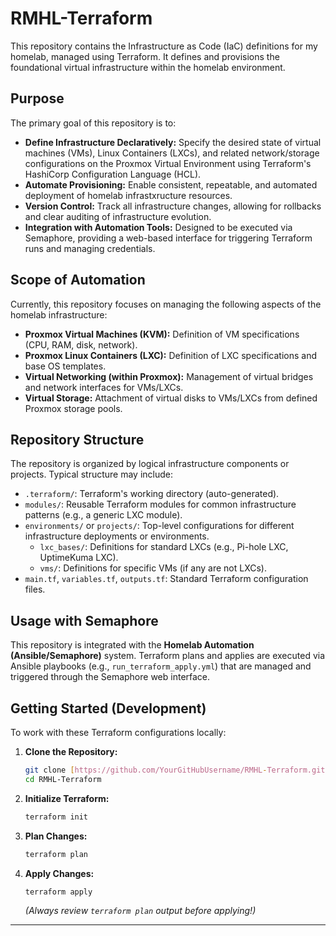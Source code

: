 # RMHL-Terraform
This repository contains the Infrastructure as Code (IaC) definitions for my homelab, managed using Terraform. It defines and provisions the foundational virtual infrastructure within the homelab environment.

## Purpose

The primary goal of this repository is to:

* **Define Infrastructure Declaratively:** Specify the desired state of virtual machines (VMs), Linux Containers (LXCs), and related network/storage configurations on the Proxmox Virtual Environment using Terraform's HashiCorp Configuration Language (HCL).
* **Automate Provisioning:** Enable consistent, repeatable, and automated deployment of homelab infrastxructure resources.
* **Version Control:** Track all infrastructure changes, allowing for rollbacks and clear auditing of infrastructure evolution.
* **Integration with Automation Tools:** Designed to be executed via Semaphore, providing a web-based interface for triggering Terraform runs and managing credentials.

## Scope of Automation

Currently, this repository focuses on managing the following aspects of the homelab infrastructure:

* **Proxmox Virtual Machines (KVM):** Definition of VM specifications (CPU, RAM, disk, network).
* **Proxmox Linux Containers (LXC):** Definition of LXC specifications and base OS templates.
* **Virtual Networking (within Proxmox):** Management of virtual bridges and network interfaces for VMs/LXCs.
* **Virtual Storage:** Attachment of virtual disks to VMs/LXCs from defined Proxmox storage pools.

## Repository Structure

The repository is organized by logical infrastructure components or projects. Typical structure may include:

* `.terraform/`: Terraform's working directory (auto-generated).
* `modules/`: Reusable Terraform modules for common infrastructure patterns (e.g., a generic LXC module).
* `environments/` or `projects/`: Top-level configurations for different infrastructure deployments or environments.
    * `lxc_bases/`: Definitions for standard LXCs (e.g., Pi-hole LXC, UptimeKuma LXC).
    * `vms/`: Definitions for specific VMs (if any are not LXCs).
* `main.tf`, `variables.tf`, `outputs.tf`: Standard Terraform configuration files.

## Usage with Semaphore

This repository is integrated with the **Homelab Automation (Ansible/Semaphore)** system. Terraform plans and applies are executed via Ansible playbooks (e.g., `run_terraform_apply.yml`) that are managed and triggered through the Semaphore web interface.

## Getting Started (Development)

To work with these Terraform configurations locally:

1.  **Clone the Repository:**
    ```bash
    git clone [https://github.com/YourGitHubUsername/RMHL-Terraform.git](https://github.com/YourGitHubUsername/RMHL-Terraform.git)
    cd RMHL-Terraform
    ```
2.  **Initialize Terraform:**
    ```bash
    terraform init
    ```
3.  **Plan Changes:**
    ```bash
    terraform plan
    ```
4.  **Apply Changes:**
    ```bash
    terraform apply
    ```
    *(Always review `terraform plan` output before applying!)*

---
